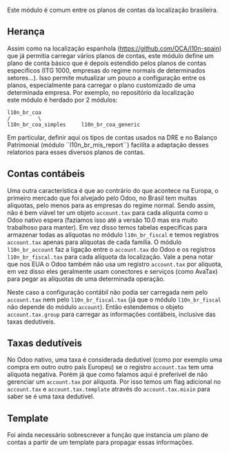 Este módulo é comum entre os planos de contas da localização brasileira.

## Herança

Assim como na localização espanhola
(<https://github.com/OCA/l10n-spain>) que já permitia carregar vários
planos de contas, este módulo define um plano de conta básico que é
depois estendido pelos planos de contas específicos (ITG 1000, empresas
do regime normais de determinados setores...). Isso permite mutualizar
um pouco a configuração entre os planos, especialmente para carregar o
plano customizado de uma determinada empresa. Por exemplo, no
repositório da localização este módulo é herdado por 2 módulos:

``` text
l10n_br_coa
/         \
l10n_br_coa_simples     l10n_br_coa_generic
```

Em particular, definir aqui os tipos de contas usados na DRE e no
Balanço Patrimonial (módulo ´´l10n_br_mis_report´´) facilita a adaptação
desses relatorios para esses diversos planos de contas.

## Contas contábeis

Uma outra característica é que ao contrário do que acontece na Europa, o
primeiro mercado que foi alvejado pelo Odoo, no Brasil tem muitas
alíquotas, pelo menos para as empresas do regime normal. Sendo assim,
não é bem viável ter um objeto `account.tax` para cada alíquota como o
Odoo nativo espera (fazíamos isso até a versão 10.0 mas era muito
trabalhoso para manter). Em vez disso temos tabelas específicas para
armazenar todas as alíquotas no módulo `l10n_br_fiscal` e temos
registros `account.tax` apenas para alíquotas de cada família. O módulo
`l10n_br_account` faz a ligação entre o `account.tax` do Odoo e os
registros `l10n_br_fiscal.tax` para cada alíquota da localização. Vale a
pena notar que nos EUA o Odoo também não usa um registro `account.tax`
por alíquota, em vez disso eles geralmente usam conectores e serviços
(como AvaTax) para pegar as alíquotas de uma determinada operação.

Neste caso a configuração contábil não podia ser carregada nem pelo
`account.tax` nem pelo `l10n_br_fiscal.tax` (já que o módulo
`l10n_br_fiscal` não depende do módulo `account`). Então estendemos o
objeto `account.tax.group` para carregar as informações contábeis,
inclusive das taxas dedutíveis.

## Taxas dedutíveis

No Odoo nativo, uma taxa é considerada dedutível (como por exemplo uma
compra em outro outro país Europeu) se o registro `account.tax` tem uma
alíquota negativa. Porém já que como falamos aqui é preferível de não
gerenciar um `account.tax` por alíquota. Por isso temos um flag
adicional no `account.tax` e `account.tax.template` através do
`account.tax.mixin` para saber se é uma taxa dedutível.

## Template

Foi ainda necessário sobrescrever a função que instancia um plano de
contas a partir de um template para propagar essas informações.
